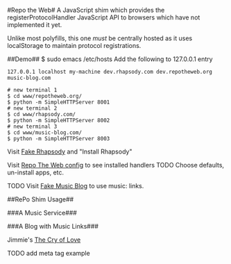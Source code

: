 #Repo the Web#
A JavaScript shim which provides the registerProtocolHandler JavaScript API to browsers which have not implemented it yet.

Unlike most polyfills, this one *must* be centrally hosted as it uses localStorage to maintain protocol registrations.

##Demo##
    $ sudo emacs /etc/hosts
Add the following to 127.0.0.1 entry

    127.0.0.1 localhost my-machine dev.rhapsody.com dev.repotheweb.org music-blog.com

    # new terminal 1
    $ cd www/repotheweb.org/
    $ python -m SimpleHTTPServer 8001
    # new terminal 2
    $ cd www/rhapsody.com/
    $ python -m SimpleHTTPServer 8002
    # new terminal 3
    $ cd www/music-blog.com/
    $ python -m SimpleHTTPServer 8003

Visit [Fake Rhapsody](http://dev.rhapsody.com:8002/) and "Install Rhapsody"

Visit [Repo The Web config](http://dev.repotheweb.org:8001/config.html) to see installed handlers
TODO Choose defaults, un-install apps, etc.

TODO Visit [Fake Music Blog](http://music-blog.com:8002/index.html) to use music: links.

##RePo Shim Usage##

###A Music Service###
    <script src="http://dev.repotheweb.org:8001/include.js"></script>
    <script>
    navigator.xregisterProtocolHandler('music', 'http://your-domain.com/rph/uri#%s', 'Great Music App');
    </script>

###A Blog with Music Links###
    <p>Jimmie's <a href="music:musicbrainz.org/release/a5bbcaf9-5387-33e2-9411-902ac263666b">The Cry of Love</a></p>

TODO add meta tag example